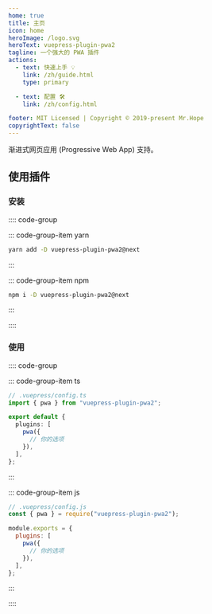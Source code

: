 ```yaml
---
home: true
title: 主页
icon: home
heroImage: /logo.svg
heroText: vuepress-plugin-pwa2
tagline: 一个强大的 PWA 插件
actions:
  - text: 快速上手 💡
    link: /zh/guide.html
    type: primary

  - text: 配置 🛠
    link: /zh/config.html

footer: MIT Licensed | Copyright © 2019-present Mr.Hope
copyrightText: false
---
```


渐进式网页应用 (Progressive Web App) 支持。

## 使用插件

### 安装

:::: code-group

::: code-group-item yarn

```bash
yarn add -D vuepress-plugin-pwa2@next
```

:::

::: code-group-item npm

```bash
npm i -D vuepress-plugin-pwa2@next
```

:::

::::

### 使用

:::: code-group

::: code-group-item ts

```ts
// .vuepress/config.ts
import { pwa } from "vuepress-plugin-pwa2";

export default {
  plugins: [
    pwa({
      // 你的选项
    }),
  ],
};
```

:::

::: code-group-item js

```js
// .vuepress/config.js
const { pwa } = require("vuepress-plugin-pwa2");

module.exports = {
  plugins: [
    pwa({
      // 你的选项
    }),
  ],
};
```

:::

::::
